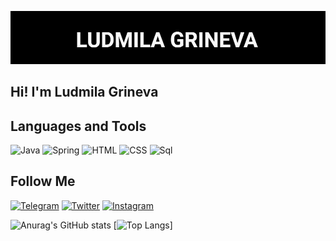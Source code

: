 ![Header](https://github.com/ludmiilagrineva/ludmiilagrineva/blob/ludmiilagrineva-patch-1/assets/main.jpg)

## Hi! I'm Ludmila Grineva

## Languages and Tools
![Java](https://img.shields.io/badge/-Java-090909?style=for-the-badge&logo=java&logoColor-090909)
![Spring](https://img.shields.io/badge/-Spring-090909?style=for-the-badge&logo=spring&logoColor-090909)
![HTML](https://img.shields.io/badge/-html-090909?style=for-the-badge&logo=html&logoColor-090909)
![CSS](https://img.shields.io/badge/-css-090909?style=for-the-badge&logo=CSS&logoColor-090909)
![Sql](https://img.shields.io/badge/-Sql-090909?style=for-the-badge&logo=mysql&logoColor-006488)

## Follow Me
[![Telegram](https://img.shields.io/badge/-telegram-090909?style=for-the-badge&logo=telegram&logoColor-090909)](https://t.me/ludmiilagrineva)
[![Twitter](https://img.shields.io/badge/-Twitter-090909?style=for-the-badge&logo=Twitter&logoColor-090909)](https://twitter.com/miiiiillllli)
[![Instagram](https://img.shields.io/badge/-Instagram-090909?style=for-the-badge&logo=Instagram&logoColor-090909)](https://instagram.com/miillli)


![Anurag's GitHub stats](https://github-readme-stats.vercel.app/api?username=ludmiilagrineva&count_private=true&show_icons=true&theme=dark)
[![Top Langs](https://github-readme-stats.vercel.app/api/top-langs/?username=ludmiilagrineva&layout=compact)]
